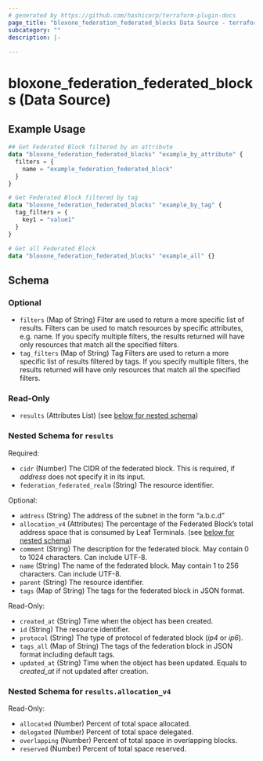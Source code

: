 ```yaml
---
# generated by https://github.com/hashicorp/terraform-plugin-docs
page_title: "bloxone_federation_federated_blocks Data Source - terraform-provider-bloxone"
subcategory: ""
description: |-
  
---
```


# bloxone_federation_federated_blocks (Data Source)



## Example Usage

```terraform
## Get Federated Block filtered by an attribute
data "bloxone_federation_federated_blocks" "example_by_attribute" {
  filters = {
    name = "example_federation_federated_block"
  }
}

# Get Federated Block filtered by tag
data "bloxone_federation_federated_blocks" "example_by_tag" {
  tag_filters = {
    key1 = "value1"
  }
}

# Get all Federated Block
data "bloxone_federation_federated_blocks" "example_all" {}
```

<!-- schema generated by tfplugindocs -->
## Schema

### Optional

- `filters` (Map of String) Filter are used to return a more specific list of results. Filters can be used to match resources by specific attributes, e.g. name. If you specify multiple filters, the results returned will have only resources that match all the specified filters.
- `tag_filters` (Map of String) Tag Filters are used to return a more specific list of results filtered by tags. If you specify multiple filters, the results returned will have only resources that match all the specified filters.

### Read-Only

- `results` (Attributes List) (see [below for nested schema](#nestedatt--results))

<a id="nestedatt--results"></a>
### Nested Schema for `results`

Required:

- `cidr` (Number) The CIDR of the federated block. This is required, if _address_ does not specify it in its input.
- `federation_federated_realm` (String) The resource identifier.

Optional:

- `address` (String) The address of the subnet in the form “a.b.c.d”
- `allocation_v4` (Attributes) The percentage of the Federated Block’s total address space that is consumed by Leaf Terminals. (see [below for nested schema](#nestedatt--results--allocation_v4))
- `comment` (String) The description for the federated block. May contain 0 to 1024 characters. Can include UTF-8.
- `name` (String) The name of the federated block. May contain 1 to 256 characters. Can include UTF-8.
- `parent` (String) The resource identifier.
- `tags` (Map of String) The tags for the federated block in JSON format.

Read-Only:

- `created_at` (String) Time when the object has been created.
- `id` (String) The resource identifier.
- `protocol` (String) The type of protocol of federated block (_ip4_ or _ip6_).
- `tags_all` (Map of String) The tags of the federation block in JSON format including default tags.
- `updated_at` (String) Time when the object has been updated. Equals to _created_at_ if not updated after creation.

<a id="nestedatt--results--allocation_v4"></a>
### Nested Schema for `results.allocation_v4`

Read-Only:

- `allocated` (Number) Percent of total space allocated.
- `delegated` (Number) Percent of total space delegated.
- `overlapping` (Number) Percent of total space in overlapping blocks.
- `reserved` (Number) Percent of total space reserved.
